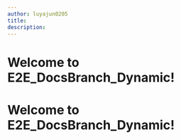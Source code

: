 ```yaml
---
author: luyajun0205
title: 
description:
---
```


# Welcome to E2E_DocsBranch_Dynamic!

# Welcome to E2E_DocsBranch_Dynamic!
